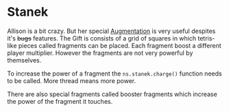 # Stanek

Allison is a bit crazy. But her special [Augmentation](../basic/augmentations.md) is very useful despites it's ~~bugs~~ features. The Gift is consists of a grid of squares in which tetris-like pieces called fragments can be placed. Each fragment boost a different player multiplier. However the fragments are not very powerful by themselves.

To increase the power of a fragment the `ns.stanek.charge()` function needs to be called. More thread means more power.

There are also special fragments called booster fragments which increase the power of the fragment it touches.
